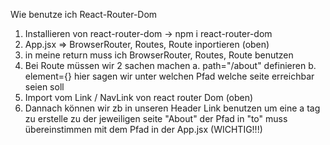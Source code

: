 Wie benutze ich React-Router-Dom

1. Installieren von react-router-dom -> npm i react-router-dom
2. App.jsx => BrowserRouter, Routes, Route inportieren (oben)
3. in meine return muss ich BrowserRouter, Routes, Route benutzen
4. Bei Route müssen wir 2 sachen machen
   a. path="/about" definieren
   b. element={<About />} hier sagen wir unter welchen Pfad welche seite erreichbar seien soll
5. Import vom Link / NavLink von react router Dom (oben)
6. Dannach können wir zb in unseren Header Link benutzen um eine a tag zu erstelle zu der jeweiligen seite "<Link to="/about">About</Link>"
   der Pfad in "to" muss übereinstimmen mit dem Pfad in der App.jsx (WICHTIG!!!)
